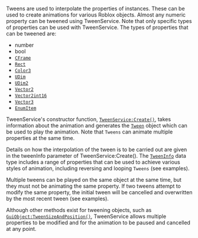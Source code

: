 Tweens are used to interpolate the properties of instances. These can be used
to create animations for various Roblox objects. Almost any numeric property
can be tweened using TweenService. Note that only specific types of properties
can be used with TweenService. The types of properties that can be tweened
are:

- number
- bool
- [`CFrame`](https://create.roblox.com/docs/reference/engine/datatypes/CFrame)
- [`Rect`](https://create.roblox.com/docs/reference/engine/datatypes/Rect)
- [`Color3`](https://create.roblox.com/docs/reference/engine/datatypes/Color3)
- [`UDim`](https://create.roblox.com/docs/reference/engine/datatypes/UDim)
- [`UDim2`](https://create.roblox.com/docs/reference/engine/datatypes/UDim2)
- [`Vector2`](https://create.roblox.com/docs/reference/engine/datatypes/Vector2)
- [`Vector2int16`](https://create.roblox.com/docs/reference/engine/datatypes/Vector2int16)
- [`Vector3`](https://create.roblox.com/docs/reference/engine/datatypes/Vector3)
- [`EnumItem`](https://create.roblox.com/docs/reference/engine/datatypes/EnumItem)

TweenService's constructor function, [`TweenService:Create()`](https://create.roblox.com/docs/reference/engine/classes/TweenService#Create), takes
information about the animation and generates the [`Tween`](https://create.roblox.com/docs/reference/engine/classes/Tween) object which
can be used to play the animation. Note that `Tweens` can animate multiple
properties at the same time.

Details on how the interpolation of the tween is to be carried out are given
in the tweenInfo parameter of TweenService:Create(). The [`TweenInfo`](https://create.roblox.com/docs/reference/engine/datatypes/TweenInfo)
data type includes a range of properties that can be used to achieve various
styles of animation, including reversing and looping `Tweens` (see examples).

Multiple tweens can be played on the same object at the same time, but they
must not be animating the same property. If two tweens attempt to modify the
same property, the initial tween will be cancelled and overwritten by the most
recent tween (see examples).

Although other methods exist for tweening objects, such as
[`GuiObject:TweenSizeAndPosition()`](https://create.roblox.com/docs/reference/engine/classes/GuiObject#TweenSizeAndPosition), TweenService allows multiple
properties to be modified and for the animation to be paused and cancelled at
any point.